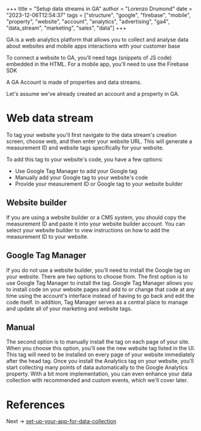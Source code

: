 +++
title = "Setup data streams in GA"
author = "Lorenzo Drumond"
date = "2023-12-06T12:54:37"
tags = ["structure",  "google",  "firebase",  "mobile",  "property",  "website",  "account",  "analytics",  "advertising",  "ga4",  "data_stream",  "marketing",  "sales",  "data"]
+++


GA is a web analytics platform that allows you to collect and analyse data about websites and mobile apps interactions with your customer base

To connect a website to GA, you'll need tags (snippets of JS code) embedded in the HTML. For a mobile app, you'll need to use the Firebase SDK

A GA Account is made of properties and data streams.

Let's assume we've already created an account and a property in GA.

# Web data stream
To tag your website you'll first navigate to the data stream's creation screen,
choose web, and then enter your website URL. This will generate a measurement
ID and website tags specifically for your website.

To add this tag to your website's code, you have a few options:
- Use Google Tag Manager to add your Google tag
- Manually add your Google tag to your website's code
- Provide your measurement ID or Google tag to your website builder

## Website builder
If you are using a website
builder or a CMS system, you should copy the measurement ID and paste it into
your website builder account. You can select your website builder to view
instructions on how to add the measurement ID to your website.

## Google Tag Manager
If you do not use a website builder, you'll need to install the Google tag on
your website. There are two options to choose from. The first option is to use
Google Tag Manager to install the tag. Google Tag Manager allows you to install
code on your website pages and add to or change that code at any time using the
account's interface instead of having to go back and edit the code itself. In
addition, Tag Manager serves as a central place to manage and update all of
your marketing and website tags.

## Manual
The second option is to manually install the tag on each page of your site.
When you choose this option, you'll see the new website tag listed in the UI.
This tag will need to be installed on every page of your website immediately
after the head tag. Once you install the Analytics tag on your website, you'll
start collecting many points of data automatically to the Google Analytics
property. With a bit more implementation, you can even enhance your data
collection with recommended and custom events, which we'll cover later.

# References

Next -> [set-up-your-app-for-data-collection](/wiki/set-up-your-app-for-data-collection/)
